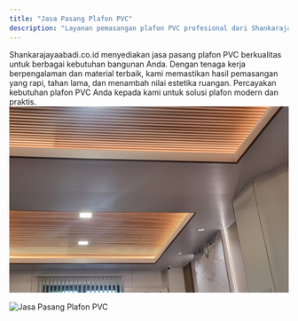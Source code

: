 ```yaml
---
title: "Jasa Pasang Plafon PVC"
description: "Layanan pemasangan plafon PVC profesional dari Shankarajayaabadi.co.id. Solusi plafon modern, tahan lama, dan estetis untuk hunian atau bangunan Anda."
---
```




Shankarajayaabadi.co.id menyediakan jasa pasang plafon PVC berkualitas untuk berbagai kebutuhan bangunan Anda. Dengan tenaga kerja berpengalaman dan material terbaik, kami memastikan hasil pemasangan yang rapi, tahan lama, dan menambah nilai estetika ruangan. Percayakan kebutuhan plafon PVC Anda kepada kami untuk solusi plafon modern dan praktis.
![Jasa Pasang Plafon PVC](/images/page/plafon-pvc-3.png)

![Jasa Pasang Plafon PVC](/images/Jasa-Plafon/Jasa-Pasang-Plafon-PVC.png)
